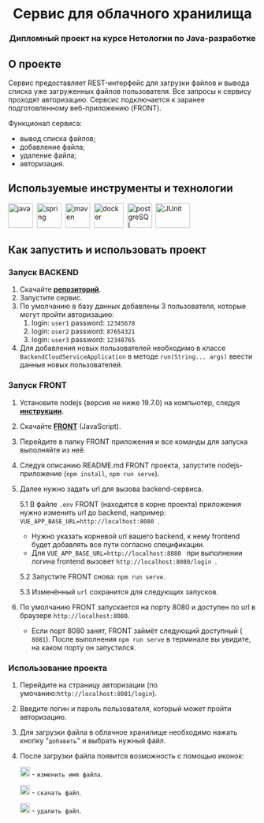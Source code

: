   <h1 align="center">Сервис для облачного хранилища</h1> 
  <h3 align="center">
    Дипломный проект на курсе Нетологии по Java-разработке</h3>

<!-- ABOUT THE PROJECT -->
## О проекте
Сервис предоставляет REST-интерфейс для загрузки файлов и вывода списка уже загруженных файлов пользователя.
Все запросы к сервису проходят авторизацию. Сервсис подключается к заранее подготовленному веб-приложению (FRONT).

Функционал сервиса:
- вывод списка файлов;
- добавление файла;
- удаление файла;
- авторизация.

## Используемые инструменты и технологии

<div>
  <img src="https://github.com/Sanalex97/BackendCloudService/assets/72032908/a4df725b-20e4-46c0-9642-2df27af30e4b" title="java" alt="java" width="50" height="50"/>&nbsp
  <img src="https://github.com/Sanalex97/BackendCloudService/assets/72032908/d734ea82-b14e-4088-83b8-663a90308a41" title="spring" alt="spring" width="50" height="50"/>&nbsp
  <img src="https://github.com/Sanalex97/BackendCloudService/assets/72032908/29623d20-16f7-42e6-972e-6256e0c10546" title="maven" alt="maven" width="50" height="50"/>&nbsp
  <img src="https://github.com/Sanalex97/BackendCloudService/assets/72032908/4bced588-3a15-4822-9f32-ed63c965afce" title="docker" alt="docker" width="60" height="50"/>&nbsp
  <img src="https://github.com/Sanalex97/BackendCloudService/assets/72032908/f62a71d1-d938-4520-b8b4-5deb283edb89" title="postgreSQL" alt="postgreSQL" width="50" height="50"/>&nbsp
  <img src="https://github.com/Sanalex97/BackendCloudService/assets/72032908/f3e1acd2-1593-4105-8f5e-d5e4e0a5726e" title="JUnit" alt="JUnit" width="70" height="50"/>&nbsp
</div>

## Как запустить и использовать проект
### Запуск BACKEND
1. Скачайте <a href="https://github.com/Sanalex97/BackendCloudService.git"><strong>репозиторий</strong></a>.
2. Запустите сервис.
3. По умолчанию в базу данных добавлены 3 пользователя, которые могут пройти авторизацию:
   1. login: ```user1``` password: ```12345678```
   2. login: ```user2``` password: ```87654321```
   3. login: ```user3``` password: ```12348765```
4. Для добавления новых пользователей необходимо в классе ```BackendCloudServiceApplication``` в методе ```run(String... args)``` ввести данные новых пользователей.
  
### Запуск FRONT
1. Установите nodejs (версия не ниже 19.7.0) на компьютер, следуя <a href="https://nodejs.org/ru/download/current/"><strong>инструкции</strong></a>. 
2. Скачайте <a href="https://github.com/netology-code/jd-homeworks/blob/master/diploma/netology-diplom-frontend"><strong>FRONT</strong></a> (JavaScript). 
3. Перейдите в папку FRONT приложения и все команды для запуска выполняйте из неё. 
4. Следуя описанию README.md FRONT проекта, запустите nodejs-приложение (```npm install```, ```npm run serve```). 
5. Далее нужно задать url для вызова backend-сервиса.
   
   5.1 В файле  ```.env``` FRONT (находится в корне проекта) приложения нужно изменить url до backend, например: ```VUE_APP_BASE_URL=http://localhost:8080 ```.
   
   -  Нужно указать корневой url вашего backend, к нему frontend будет добавлять все пути согласно спецификации. 
   -  Для  ```VUE_APP_BASE_URL=http://localhost:8080 ``` при выполнении логина frontend вызовет  ```http://localhost:8080/login ```.

   5.2 Запустите FRONT снова: ```npm run serve```.
   
   5.3 Изменённый  ```url``` сохранится для следующих запусков.
 
 6. По умолчанию FRONT запускается на порту 8080 и доступен по url в браузере  ```http://localhost:8080```.
    - Если порт 8080 занят, FRONT займёт следующий доступный ( ```8081```). После выполнения  ```npm run serve``` в терминале вы увидите, на каком порту он запустился.
 
 ### Использование проекта
 1. Перейдите на страницу авторизации (по умочанию:```http://localhost:8081/login```).
 2. Введите логин и пароль пользователя, который может пройти авторизацию.
 3. Для загрузки файла в облачное хранилище необходимо нажать кнопку "```добавить```" и выбрать нужный файл.
 4. После загрузки файла появится возможность с помощью иконок:
 
    <img src="https://github.com/Sanalex97/BackendCloudService/assets/72032908/58667adb-f21d-43f0-903d-269127412230" width="20" height="20" /> - ```изменить имя файла```.
  
    <img src="https://github.com/Sanalex97/BackendCloudService/assets/72032908/dd840968-64ba-4cec-80e7-069bbc7c9226" width="20" height="20" /> - ```скачать файл```.
  
    <img src="https://github.com/Sanalex97/BackendCloudService/assets/72032908/0b077121-eb54-443d-9c33-3556cd68a0a9" width="20" height="20" /> - ```удалить файл```.
  

